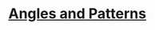 # [Angles and Patterns](https://education.lego.com/en-us/lessons/ev3-robot-trainer/5-angles-and-patterns)
